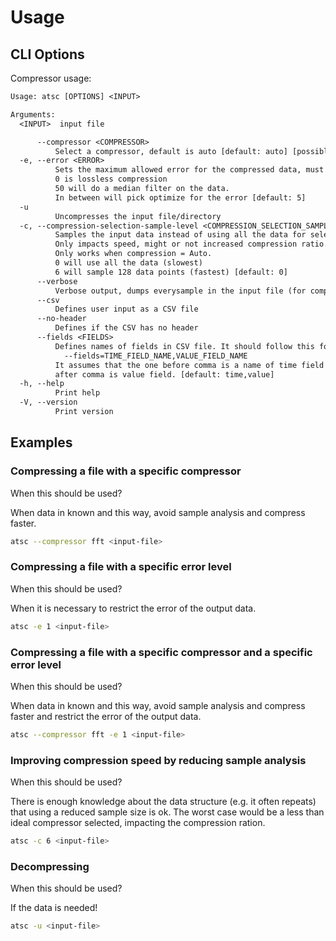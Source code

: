# Usage

## CLI Options

Compressor usage:

```txt
Usage: atsc [OPTIONS] <INPUT>

Arguments:
  <INPUT>  input file

      --compressor <COMPRESSOR>
          Select a compressor, default is auto [default: auto] [possible values: auto, noop, fft, constant, polynomial, idw]
  -e, --error <ERROR>
          Sets the maximum allowed error for the compressed data, must be between 0 and 50. Default is 5 (5%).
          0 is lossless compression
          50 will do a median filter on the data.
          In between will pick optimize for the error [default: 5]
  -u
          Uncompresses the input file/directory
  -c, --compression-selection-sample-level <COMPRESSION_SELECTION_SAMPLE_LEVEL>
          Samples the input data instead of using all the data for selecting the optimal compressor.
          Only impacts speed, might or not increased compression ratio. For best results use 0 (default).
          Only works when compression = Auto.
          0 will use all the data (slowest)
          6 will sample 128 data points (fastest) [default: 0]
      --verbose
          Verbose output, dumps everysample in the input file (for compression) and in the ouput file (for decompression)
      --csv
          Defines user input as a CSV file
      --no-header
          Defines if the CSV has no header
      --fields <FIELDS>
          Defines names of fields in CSV file. It should follow this format:
            --fields=TIME_FIELD_NAME,VALUE_FIELD_NAME
          It assumes that the one before comma is a name of time field and the one
          after comma is value field. [default: time,value]
  -h, --help
          Print help
  -V, --version
          Print version
```

## Examples

### Compressing a file with a specific compressor

When this should be used?

When data in known and this way, avoid sample analysis and compress faster.

```bash
atsc --compressor fft <input-file> 
```

### Compressing a file with a specific error level

When this should be used?

When it is necessary to restrict the error of the output data.

```bash
atsc -e 1 <input-file> 
```

### Compressing a file with a specific compressor and a specific error level

When this should be used?

When data in known and this way, avoid sample analysis and compress faster and restrict the error of the output data.

```bash
atsc --compressor fft -e 1 <input-file> 
```

### Improving compression speed by reducing sample analysis

When this should be used?

There is enough knowledge about the data structure (e.g. it often repeats) that using a reduced sample size is ok.
The worst case would be a less than ideal compressor selected, impacting the compression ration.

```bash
atsc -c 6 <input-file>
```

### Decompressing

When this should be used?

If the data is needed!

```bash
atsc -u <input-file> 
```

